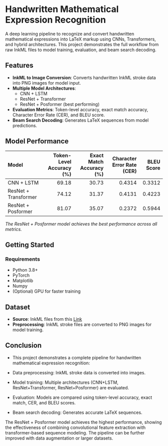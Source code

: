 # Handwritten Mathematical Expression Recognition

A deep learning pipeline to recognize and convert handwritten mathematical expressions into LaTeX markup using CNNs, Transformers, and hybrid architectures. This project demonstrates the full workflow from raw InkML files to model training, evaluation, and beam search decoding.

## Features

- **InkML to Image Conversion**: Converts handwritten InkML stroke data into PNG images for model input.  
- **Multiple Model Architectures**:
  - CNN + LSTM  
  - ResNet + Transformer  
  - ResNet + Posformer (best performing)  
- **Evaluation Metrics**: Token-level accuracy, exact match accuracy, Character Error Rate (CER), and BLEU score.  
- **Beam Search Decoding**: Generates LaTeX sequences from model predictions.  


## Model Performance

| Model                | Token-Level Accuracy (%) | Exact Match Accuracy (%) | Character Error Rate (CER) | BLEU Score |
|:---------------------|------------------------:|------------------------:|---------------------------:|------------:|
| CNN + LSTM           | 69.18                   | 30.73                   | 0.4314                     | 0.3312      |
| ResNet + Transformer | 74.12                   | 31.37                   | 0.4131                     | 0.4223      |
| ResNet + Posformer   | 81.07                   | 35.07                   | 0.2372                     | 0.5944      |

*The ResNet + Posformer model achieves the best performance across all metrics.*


## Getting Started

### Requirements

- Python 3.8+  
- PyTorch  
- Matplotlib  
- Numpy  
- (Optional) GPU for faster training  

## Dataset

- **Source**: InkML files from this [Link](https://www.kaggle.com/datasets/rtatman/handwritten-mathematical-expressions/data)
- **Preprocessing**: InkML stroke files are converted to PNG images for model training.

## Conclusion

- This project demonstrates a complete pipeline for handwritten mathematical expression recognition:

- Data preprocessing: InkML stroke data is converted into images.

- Model training: Multiple architectures (CNN+LSTM, ResNet+Transformer, ResNet+Posformer) are evaluated.

- Evaluation: Models are compared using token-level accuracy, exact match, CER, and BLEU scores.

- Beam search decoding: Generates accurate LaTeX sequences.

The ResNet + Posformer model achieves the highest performance, showing the effectiveness of combining convolutional feature extraction with transformer-based sequence modeling. The pipeline can be further improved with data augmentation or larger datasets.

